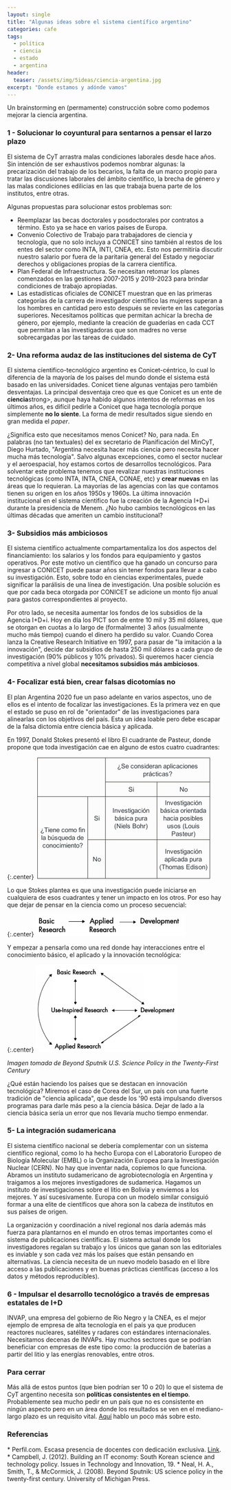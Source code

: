 ```yaml
---
layout: single
title: "Algunas ideas sobre el sistema científico argentino"
categories: cafe
tags:
  - política
  - ciencia
  - estado
  - argentina
header:
  teaser: /assets/img/5ideas/ciencia-argentina.jpg
excerpt: "Donde estamos y adónde vamos"
---
```


Un brainstorming en (permamente) construcción sobre como podemos mejorar la ciencia argentina.

<h3>1 - Solucionar lo coyuntural para sentarnos a pensar el larzo plazo</h3>
El sistema de CyT arrastra malas condiciones laborales desde hace años. Sin intención de ser exhaustivos podemos nombrar algunas: la precarización del trabajo de los becarios, la falta de un marco propio para tratar las discusiones laborales del ámbito científico, la brecha de género y las malas condiciones edilicias en las que trabaja buena parte de los institutos, entre otras.

Algunas propuestas para solucionar estos problemas son:
* Reemplazar las becas doctorales y posdoctorales por contratos a término. Esto ya se hace en varios paises de Europa.
* Convenio Colectivo de Trabajo para trabajadores de ciencia y tecnología, que no solo incluya a CONICET sino también al restos de los entes del sector como INTA, INTI, CNEA, etc. Esto nos permitiría discutir nuestro salario por fuera de la paritaria general del Estado y negociar derechos y obligaciones propias de la carrera científica.
* Plan Federal de Infraestructura. Se necesitan retomar los planes comenzados en las gestiones 2007-2015 y 2019-2023 para brindar condiciones de trabajo apropiadas.
* Las estadísticas oficiales de CONICET muestran que en las primeras categorías de la carrera de investigador científico las mujeres superan a los hombres en cantidad pero esto después se revierte en las categorías superiores. Necesitamos políticas que permitan achicar la brecha de género, por ejemplo, mediante la creación de guaderías en cada CCT que permitan a las investigadoras que son madres no verse sobrecargadas por las tareas de cuidado.

<h3>2- Una reforma audaz de las instituciones del sistema de CyT</h3>
El sistema cíentifico-tecnológico argentino es Conicet-céntrico, lo cual lo diferencia de la mayoría de los países del mundo donde el sistema está basado en las universidades. Conicet tiene algunas ventajas pero también desventajas. La principal desventaja creo que es que Conicet es un ente de <strong>ciencia</strong>strong>, aunque haya habido algunos intentos de reformas en los últimos años, es difícil pedirle a Conicet que haga tecnología porque simplemente <strong>no lo siente</strong>. La forma de medir resultados sigue siendo en gran medida el <i>paper</i>.

¿Significa esto que necesitamos menos Conicet? No, para nada. En palabras (no tan textuales) del ex secretario de Planificación del MinCyT, Diego Hurtado, "Argentina necesita hacer más ciencia pero necesita hacer mucha más tecnología". Salvo algunas excepciones, como el sector nuclear y el aeroespacial, hoy estamos cortos de desarrollos tecnológicos. Para solventar este problema tenemos que revalizar nuestras instituciones tecnológicas (como INTA, INTA, CNEA, CONAE, etc) y <strong>crear nuevas</strong> en las áreas que lo requieran. La mayorías de las agencias con las que contamos tienen su origen en los años 1950s y 1960s. La última innovación institucional en el sistema cíentifico fue la creación de la Agencia I+D+i durante la presidencia de Menem. ¿No hubo cambios tecnológicos en las últimas décadas que ameriten un cambio institucional?
 
<h3>3- Subsidios más ambiciosos</h3>
El sistema científico actualmente compartamentaliza los dos aspectos del financiamiento: los salarios y los fondos para equipamiento y gastos operativos. Por este motivo un científico que ha ganado un concurso para ingresar a CONICET puede pasar años sin tener fondos para llevar a cabo su investigación. Esto, sobre todo en ciencias experimentales, puede significar la parálisis de una línea de investigación. Una posible solución es que por cada beca otorgada por CONICET se adicione un monto fijo anual para gastos correspondientes al proyecto.

Por otro lado, se necesita aumentar los fondos de los subsidios de la Agencia I+D+i. Hoy en día los PICT son de entre 10 mil y 35 mil dólares, que se otorgan en cuotas a lo largo de (formalmente) 3 años (usualmente mucho más tiempo) cuando el dinero ha perdido su valor. Cuando Corea lanza la Creative Research Initiative en 1997, para pasar de "la imitación a la innovación", decide dar subsidios de hasta 250 mil dólares a cada grupo de investigación (90% públicos y 10% privados). Si queremos hacer ciencia competitiva a nivel global <strong>necesitamos subsidios más ambiciosos</strong>. 

<h3>4- Focalizar está bien, crear falsas dicotomías no</h3>
El plan Argentina 2020 fue un paso adelante en varios aspectos, uno de ellos es el intento de focalizar las investigaciones. Es la primera vez en que el estado se puso en rol de "orientador" de las investigaciones para alinearlas con los objetivos del país. Esta un idea loable pero debe escapar de la falsa dictomía entre ciencia básica y aplicada. 

En 1997, Donald Stokes presentó el libro El cuadrante de Pasteur,  donde propone que toda investigación cae en alguno de estos cuatro cuadrantes:

{:.center}
![tabla](/assets/img/5ideas/tabla.png)

Lo que Stokes plantea es que una investigación puede iniciarse en cualquiera de esos cuadrantes y tener un impacto en los otros. Por eso hay que dejar de pensar en la ciencia como un proceso secuencial:

{:.center}
![lineal](/assets/img/5ideas/lineal.png)

Y empezar a pensarla como una red donde hay interacciones entre el conocimiento básico, el aplicado y la innovación tecnológica:

{:.center}
![multicausal](/assets/img/5ideas/multicausal.png)
<br>
<p class="center"><i>Imagen tomada de Beyond Sputnik U.S. Science Policy in the Twenty-First Century</i></p>

¿Qué están haciendo los países que se destacan en innovación tecnológica? Miremos el caso de Corea del Sur, un país con una fuerte tradición de "ciencia aplicada", que desde los '90 está impulsando diversos programas para darle más peso a la ciencia básica. Dejar de lado a la ciencia básica sería un error que nos llevaría mucho tiempo enmendar.

<h3>5- La integración sudamericana</h3>
El sistema científico nacional se debería complementar con un sistema científico regional, como lo ha hecho Europa con el  Laboratorio Europeo de Biología Molecular (EMBL) o la Organización Europea para la Investigación Nuclear (CERN). No hay que inventar nada, copiemos lo que funciona. Abramos un instituto sudamericano de agrobiotecnología en Argentina y traigamos a los mejores investigadores de sudamerica. Hagamos un instituto de investigaciones sobre el litio en Bolivia y enviemos a los mejores. Y así sucesivamente. Europa con un modelo similar consiguió formar a una elite de científicos que ahora son la cabeza de institutos en sus países de origen.

La organización y coordinación a nivel regional nos daría además más fuerza para plantarnos en el mundo en otros temas importantes como el sistema de publicaciones científicas. El sistema actual donde los investigadores regalan su trabajo y los únicos que ganan son las editoriales es inviable y son cada vez más los países que están pensando en alternativas. La ciencia necesita de un nuevo modelo basado en el libre acceso a las publicaciones y en buenas prácticas científicas (acceso a los datos y métodos reproducibles).

<h3>6 - Impulsar el desarrollo tecnológico a través de empresas estatales de I+D</h3> 
INVAP, una empresa del gobierno de Rio Negro y la CNEA, es el mejor ejemplo de empresa de alta tecnología en el país ya que producen reactores nucleares, satélites y radares con estándares internacionales. Necesitamos decenas de INVAPs. Hay muchos sectores que se podrían beneficiar con empresas de este tipo como: la producción de baterías a partir del litio y las energías renovables, entre otros.

<h3>Para cerrar</h3>
Más allá de estos puntos (que bien podrían ser 10 o 20) lo que el sistema de CyT argentino necesita son <strong>políticas consistentes en el tiempo</strong>. Probablemente sea mucho pedir en un país que no es consistente en ningún aspecto pero en un área donde los resultados se ven en el mediano-largo plazo es un requisito vital. <a href="https://germangfeler.github.io/cafe/inversion-ciencia/">Aquí</a> hablo un poco más sobre esto.

<h3> Referencias</h3>
* Perfil.com. Escasa presencia de docentes con dedicación exclusiva. <a href="https://www.perfil.com/noticias/universidades/escasa-presencia-de-docentes-con-dedicacion-exclusiva.phtml">Link</a>.
* Campbell, J. (2012). Building an IT economy: South Korean science and technology policy. Issues in Technology and Innovation, 19.
* Neal, H. A., Smith, T., & McCormick, J. (2008). Beyond Sputnik: US science policy in the twenty-first century. University of Michigan Press.
